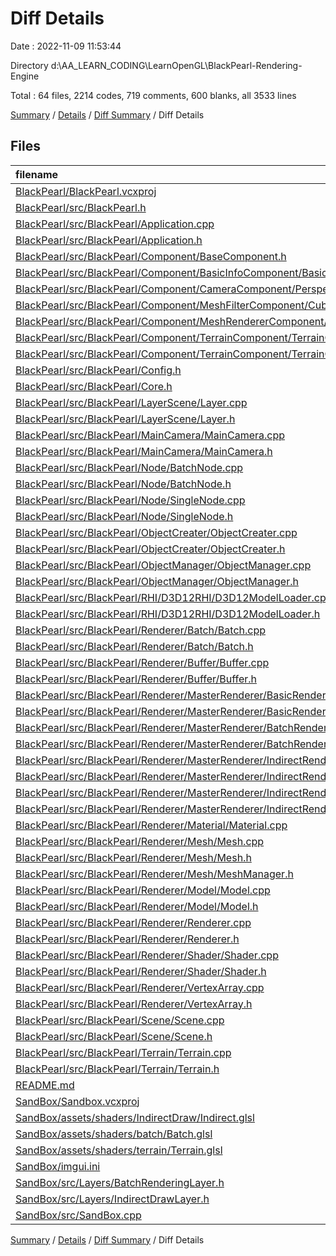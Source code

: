 # Diff Details

Date : 2022-11-09 11:53:44

Directory d:\\AA_LEARN_CODING\\LearnOpenGL\\BlackPearl-Rendering-Engine

Total : 64 files,  2214 codes, 719 comments, 600 blanks, all 3533 lines

[Summary](results.md) / [Details](details.md) / [Diff Summary](diff.md) / Diff Details

## Files
| filename | language | code | comment | blank | total |
| :--- | :--- | ---: | ---: | ---: | ---: |
| [BlackPearl/BlackPearl.vcxproj](/BlackPearl/BlackPearl.vcxproj) | XML | 6 | 0 | 0 | 6 |
| [BlackPearl/src/BlackPearl.h](/BlackPearl/src/BlackPearl.h) | C++ | 3 | 0 | 0 | 3 |
| [BlackPearl/src/BlackPearl/Application.cpp](/BlackPearl/src/BlackPearl/Application.cpp) | C++ | 3 | 0 | -1 | 2 |
| [BlackPearl/src/BlackPearl/Application.h](/BlackPearl/src/BlackPearl/Application.h) | C++ | 0 | 0 | 1 | 1 |
| [BlackPearl/src/BlackPearl/Component/BaseComponent.h](/BlackPearl/src/BlackPearl/Component/BaseComponent.h) | C++ | 1 | 0 | 0 | 1 |
| [BlackPearl/src/BlackPearl/Component/BasicInfoComponent/BasicInfo.h](/BlackPearl/src/BlackPearl/Component/BasicInfoComponent/BasicInfo.h) | C++ | 2 | 0 | 0 | 2 |
| [BlackPearl/src/BlackPearl/Component/CameraComponent/PerspectiveCamera.cpp](/BlackPearl/src/BlackPearl/Component/CameraComponent/PerspectiveCamera.cpp) | C++ | 1 | 0 | 0 | 1 |
| [BlackPearl/src/BlackPearl/Component/MeshFilterComponent/CubeMeshFilter.cpp](/BlackPearl/src/BlackPearl/Component/MeshFilterComponent/CubeMeshFilter.cpp) | C++ | -9 | 54 | 12 | 57 |
| [BlackPearl/src/BlackPearl/Component/MeshRendererComponent/MeshRenderer.h](/BlackPearl/src/BlackPearl/Component/MeshRendererComponent/MeshRenderer.h) | C++ | -2 | 6 | 1 | 5 |
| [BlackPearl/src/BlackPearl/Component/TerrainComponent/TerrainComponent.cpp](/BlackPearl/src/BlackPearl/Component/TerrainComponent/TerrainComponent.cpp) | C++ | 51 | 0 | 6 | 57 |
| [BlackPearl/src/BlackPearl/Component/TerrainComponent/TerrainComponent.h](/BlackPearl/src/BlackPearl/Component/TerrainComponent/TerrainComponent.h) | C++ | 27 | 3 | 11 | 41 |
| [BlackPearl/src/BlackPearl/Config.h](/BlackPearl/src/BlackPearl/Config.h) | C++ | 1 | 6 | 4 | 11 |
| [BlackPearl/src/BlackPearl/Core.h](/BlackPearl/src/BlackPearl/Core.h) | C++ | 3 | 0 | 0 | 3 |
| [BlackPearl/src/BlackPearl/LayerScene/Layer.cpp](/BlackPearl/src/BlackPearl/LayerScene/Layer.cpp) | C++ | 79 | -9 | -19 | 51 |
| [BlackPearl/src/BlackPearl/LayerScene/Layer.h](/BlackPearl/src/BlackPearl/LayerScene/Layer.h) | C++ | 6 | 0 | 0 | 6 |
| [BlackPearl/src/BlackPearl/MainCamera/MainCamera.cpp](/BlackPearl/src/BlackPearl/MainCamera/MainCamera.cpp) | C++ | 6 | 0 | 1 | 7 |
| [BlackPearl/src/BlackPearl/MainCamera/MainCamera.h](/BlackPearl/src/BlackPearl/MainCamera/MainCamera.h) | C++ | 2 | 0 | 0 | 2 |
| [BlackPearl/src/BlackPearl/Node/BatchNode.cpp](/BlackPearl/src/BlackPearl/Node/BatchNode.cpp) | C++ | 30 | 6 | 10 | 46 |
| [BlackPearl/src/BlackPearl/Node/BatchNode.h](/BlackPearl/src/BlackPearl/Node/BatchNode.h) | C++ | 9 | 1 | 2 | 12 |
| [BlackPearl/src/BlackPearl/Node/SingleNode.cpp](/BlackPearl/src/BlackPearl/Node/SingleNode.cpp) | C++ | 23 | 0 | 2 | 25 |
| [BlackPearl/src/BlackPearl/Node/SingleNode.h](/BlackPearl/src/BlackPearl/Node/SingleNode.h) | C++ | 10 | 0 | 0 | 10 |
| [BlackPearl/src/BlackPearl/ObjectCreater/ObjectCreater.cpp](/BlackPearl/src/BlackPearl/ObjectCreater/ObjectCreater.cpp) | C++ | 28 | 0 | 10 | 38 |
| [BlackPearl/src/BlackPearl/ObjectCreater/ObjectCreater.h](/BlackPearl/src/BlackPearl/ObjectCreater/ObjectCreater.h) | C++ | 1 | 0 | 2 | 3 |
| [BlackPearl/src/BlackPearl/ObjectManager/ObjectManager.cpp](/BlackPearl/src/BlackPearl/ObjectManager/ObjectManager.cpp) | C++ | 220 | 4 | 28 | 252 |
| [BlackPearl/src/BlackPearl/ObjectManager/ObjectManager.h](/BlackPearl/src/BlackPearl/ObjectManager/ObjectManager.h) | C++ | 3 | 0 | -1 | 2 |
| [BlackPearl/src/BlackPearl/RHI/D3D12RHI/D3D12ModelLoader.cpp](/BlackPearl/src/BlackPearl/RHI/D3D12RHI/D3D12ModelLoader.cpp) | C++ | -1 | 0 | 0 | -1 |
| [BlackPearl/src/BlackPearl/RHI/D3D12RHI/D3D12ModelLoader.h](/BlackPearl/src/BlackPearl/RHI/D3D12RHI/D3D12ModelLoader.h) | C++ | 1 | 0 | 0 | 1 |
| [BlackPearl/src/BlackPearl/Renderer/Batch/Batch.cpp](/BlackPearl/src/BlackPearl/Renderer/Batch/Batch.cpp) | C++ | 54 | 11 | 11 | 76 |
| [BlackPearl/src/BlackPearl/Renderer/Batch/Batch.h](/BlackPearl/src/BlackPearl/Renderer/Batch/Batch.h) | C++ | 30 | 2 | 10 | 42 |
| [BlackPearl/src/BlackPearl/Renderer/Buffer/Buffer.cpp](/BlackPearl/src/BlackPearl/Renderer/Buffer/Buffer.cpp) | C++ | 26 | 4 | 7 | 37 |
| [BlackPearl/src/BlackPearl/Renderer/Buffer/Buffer.h](/BlackPearl/src/BlackPearl/Renderer/Buffer/Buffer.h) | C++ | 20 | 0 | 7 | 27 |
| [BlackPearl/src/BlackPearl/Renderer/MasterRenderer/BasicRenderer.cpp](/BlackPearl/src/BlackPearl/Renderer/MasterRenderer/BasicRenderer.cpp) | C++ | 43 | 18 | 15 | 76 |
| [BlackPearl/src/BlackPearl/Renderer/MasterRenderer/BasicRenderer.h](/BlackPearl/src/BlackPearl/Renderer/MasterRenderer/BasicRenderer.h) | C++ | 4 | 0 | 1 | 5 |
| [BlackPearl/src/BlackPearl/Renderer/MasterRenderer/BatchRenderer.cpp](/BlackPearl/src/BlackPearl/Renderer/MasterRenderer/BatchRenderer.cpp) | C++ | 16 | 0 | 5 | 21 |
| [BlackPearl/src/BlackPearl/Renderer/MasterRenderer/BatchRenderer.h](/BlackPearl/src/BlackPearl/Renderer/MasterRenderer/BatchRenderer.h) | C++ | 13 | 2 | 10 | 25 |
| [BlackPearl/src/BlackPearl/Renderer/MasterRenderer/IndirectRenderer.cpp](/BlackPearl/src/BlackPearl/Renderer/MasterRenderer/IndirectRenderer.cpp) | C++ | 338 | 217 | 153 | 708 |
| [BlackPearl/src/BlackPearl/Renderer/MasterRenderer/IndirectRenderer.h](/BlackPearl/src/BlackPearl/Renderer/MasterRenderer/IndirectRenderer.h) | C++ | 101 | 2 | 16 | 119 |
| [BlackPearl/src/BlackPearl/Renderer/MasterRenderer/IndirectRendererTest.cpp](/BlackPearl/src/BlackPearl/Renderer/MasterRenderer/IndirectRendererTest.cpp) | C++ | 576 | 173 | 146 | 895 |
| [BlackPearl/src/BlackPearl/Renderer/MasterRenderer/IndirectRendererTest.h](/BlackPearl/src/BlackPearl/Renderer/MasterRenderer/IndirectRendererTest.h) | C++ | 79 | 3 | 18 | 100 |
| [BlackPearl/src/BlackPearl/Renderer/Material/Material.cpp](/BlackPearl/src/BlackPearl/Renderer/Material/Material.cpp) | C++ | 0 | 0 | -2 | -2 |
| [BlackPearl/src/BlackPearl/Renderer/Mesh/Mesh.cpp](/BlackPearl/src/BlackPearl/Renderer/Mesh/Mesh.cpp) | C++ | 54 | 9 | 7 | 70 |
| [BlackPearl/src/BlackPearl/Renderer/Mesh/Mesh.h](/BlackPearl/src/BlackPearl/Renderer/Mesh/Mesh.h) | C++ | 10 | 0 | 3 | 13 |
| [BlackPearl/src/BlackPearl/Renderer/Mesh/MeshManager.h](/BlackPearl/src/BlackPearl/Renderer/Mesh/MeshManager.h) | C++ | 1 | 0 | 0 | 1 |
| [BlackPearl/src/BlackPearl/Renderer/Model/Model.cpp](/BlackPearl/src/BlackPearl/Renderer/Model/Model.cpp) | C++ | 0 | 8 | -2 | 6 |
| [BlackPearl/src/BlackPearl/Renderer/Model/Model.h](/BlackPearl/src/BlackPearl/Renderer/Model/Model.h) | C++ | 2 | -1 | 0 | 1 |
| [BlackPearl/src/BlackPearl/Renderer/Renderer.cpp](/BlackPearl/src/BlackPearl/Renderer/Renderer.cpp) | C++ | 15 | 14 | 10 | 39 |
| [BlackPearl/src/BlackPearl/Renderer/Renderer.h](/BlackPearl/src/BlackPearl/Renderer/Renderer.h) | C++ | 2 | 0 | 0 | 2 |
| [BlackPearl/src/BlackPearl/Renderer/Shader/Shader.cpp](/BlackPearl/src/BlackPearl/Renderer/Shader/Shader.cpp) | C++ | 38 | 10 | 11 | 59 |
| [BlackPearl/src/BlackPearl/Renderer/Shader/Shader.h](/BlackPearl/src/BlackPearl/Renderer/Shader/Shader.h) | C++ | 7 | 0 | 3 | 10 |
| [BlackPearl/src/BlackPearl/Renderer/VertexArray.cpp](/BlackPearl/src/BlackPearl/Renderer/VertexArray.cpp) | C++ | 10 | -2 | 5 | 13 |
| [BlackPearl/src/BlackPearl/Renderer/VertexArray.h](/BlackPearl/src/BlackPearl/Renderer/VertexArray.h) | C++ | 3 | 0 | 0 | 3 |
| [BlackPearl/src/BlackPearl/Scene/Scene.cpp](/BlackPearl/src/BlackPearl/Scene/Scene.cpp) | C++ | 6 | 0 | -2 | 4 |
| [BlackPearl/src/BlackPearl/Scene/Scene.h](/BlackPearl/src/BlackPearl/Scene/Scene.h) | C++ | 4 | 0 | 1 | 5 |
| [BlackPearl/src/BlackPearl/Terrain/Terrain.cpp](/BlackPearl/src/BlackPearl/Terrain/Terrain.cpp) | C++ | -4 | 0 | -1 | -5 |
| [BlackPearl/src/BlackPearl/Terrain/Terrain.h](/BlackPearl/src/BlackPearl/Terrain/Terrain.h) | C++ | -6 | 0 | -3 | -9 |
| [README.md](/README.md) | Markdown | -2 | 0 | -4 | -6 |
| [SandBox/Sandbox.vcxproj](/SandBox/Sandbox.vcxproj) | XML | 1 | 0 | 0 | 1 |
| [SandBox/assets/shaders/IndirectDraw/Indirect.glsl](/SandBox/assets/shaders/IndirectDraw/Indirect.glsl) | GLSL | 19 | 92 | 12 | 123 |
| [SandBox/assets/shaders/batch/Batch.glsl](/SandBox/assets/shaders/batch/Batch.glsl) | GLSL | -6 | 4 | 3 | 1 |
| [SandBox/assets/shaders/terrain/Terrain.glsl](/SandBox/assets/shaders/terrain/Terrain.glsl) | GLSL | 104 | 48 | 35 | 187 |
| [SandBox/imgui.ini](/SandBox/imgui.ini) | Ini | 5 | 0 | 2 | 7 |
| [SandBox/src/Layers/BatchRenderingLayer.h](/SandBox/src/Layers/BatchRenderingLayer.h) | C++ | 54 | -28 | 9 | 35 |
| [SandBox/src/Layers/IndirectDrawLayer.h](/SandBox/src/Layers/IndirectDrawLayer.h) | C++ | 89 | 62 | 45 | 196 |
| [SandBox/src/SandBox.cpp](/SandBox/src/SandBox.cpp) | C++ | 4 | 0 | 0 | 4 |

[Summary](results.md) / [Details](details.md) / [Diff Summary](diff.md) / Diff Details